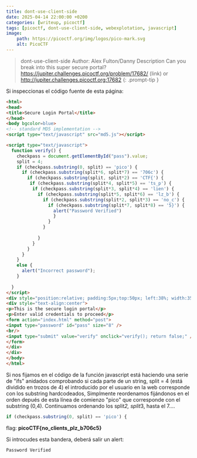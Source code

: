 ```yaml
---
title: dont-use-client-side
date: 2025-04-14 22:00:00 +0200
categories: [writeup, picoctf]
tags: [picoctf, dont-use-client-side, webexplotation, javascript]     
image:
    path: https://picoctf.org/img/logos/pico-mark.svg
    alt: PicoCTF
---
```

>dont-use-client-side
Author: Alex Fulton/Danny
Description
Can you break into this super secure portal? https://jupiter.challenges.picoctf.org/problem/17682/ (link) or http://jupiter.challenges.picoctf.org:17682
{: .prompt-tip }

Si inspeccionas el código fuente de esta página:

``` html
<html>
<head>
<title>Secure Login Portal</title>
</head>
<body bgcolor=blue>
<!-- standard MD5 implementation -->
<script type="text/javascript" src="md5.js"></script>

<script type="text/javascript">
  function verify() {
    checkpass = document.getElementById("pass").value;
    split = 4;
    if (checkpass.substring(0, split) == 'pico') {
      if (checkpass.substring(split*6, split*7) == '706c') {
        if (checkpass.substring(split, split*2) == 'CTF{') {
         if (checkpass.substring(split*4, split*5) == 'ts_p') {
          if (checkpass.substring(split*3, split*4) == 'lien') {
            if (checkpass.substring(split*5, split*6) == 'lz_b') {
              if (checkpass.substring(split*2, split*3) == 'no_c') {
                if (checkpass.substring(split*7, split*8) == '5}') {
                  alert("Password Verified")
                  }
                }
              }
      
            }
          }
        }
      }
    }
    else {
      alert("Incorrect password");
    }
    
  }
</script>
<div style="position:relative; padding:5px;top:50px; left:38%; width:350px; height:140px; background-color:yellow">
<div style="text-align:center">
<p>This is the secure login portal</p>
<p>Enter valid credentials to proceed</p>
<form action="index.html" method="post">
<input type="password" id="pass" size="8" />
<br/>
<input type="submit" value="verify" onclick="verify(); return false;" />
</form>
</div>
</div>
</body>
</html>
```
Si nos fijamos en el código de la función javascript está haciendo una serie de "ifs" anidados comprobando si cada parte de un string,
split = 4 (está dividido en trozos de 4) el introducido por el usuario en la web corresponde con los substring hardcodeados,
Simplmente reordenamos fijándonos en el orden depués de esta línea de comienzo "pico" que corresponde con el substring (0,4).
Continuamos ordenando los  split*2, split*3, hasta el 7.... 


```javascript
if (checkpass.substring(0, split) == 'pico') {
```
flag: **picoCTF{no_clients_plz_b706c5}**

Si introcudes esta bandera, deberá salir un alert:
``` javascript
Password Verified
```